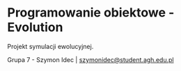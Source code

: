 # Programowanie obiektowe - Evolution
Projekt symulacji ewolucyjnej.

Grupa 7 - Szymon Idec | szymonidec@student.agh.edu.pl